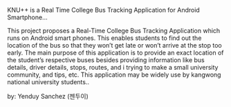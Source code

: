 KNU++ is a Real Time College Bus Tracking Application for Android Smartphone...

This project proposes a Real-Time College Bus Tracking Application which runs on Android smart phones. 
This enables students to find out the location of the bus so that they won’t get late or won’t arrive at the stop too early.
The main purpose of this application is to provide an exact location of the student’s respective buses besides providing information like bus details, driver details, stops, routes, and i trying to make a small university community, and tips, etc. 
This application may be widely use by kangwong national university students..

by: Yenduy Sanchez (젠두이)
